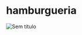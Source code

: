 # hamburgueria
 
![Sem título](https://github.com/user-attachments/assets/73db584b-3c20-422e-a544-1a79ec6e4153)
